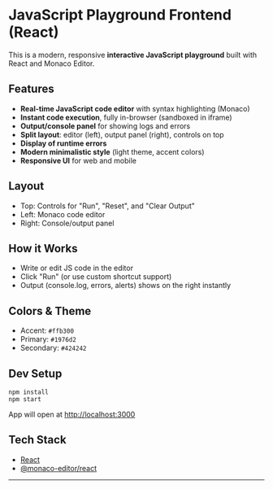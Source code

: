 # JavaScript Playground Frontend (React)

This is a modern, responsive **interactive JavaScript playground** built with React and Monaco Editor.

## Features

- **Real-time JavaScript code editor** with syntax highlighting (Monaco)
- **Instant code execution**, fully in-browser (sandboxed in iframe)
- **Output/console panel** for showing logs and errors
- **Split layout**: editor (left), output panel (right), controls on top
- **Display of runtime errors**
- **Modern minimalistic style** (light theme, accent colors)
- **Responsive UI** for web and mobile

## Layout

- Top: Controls for "Run", "Reset", and "Clear Output"
- Left: Monaco code editor
- Right: Console/output panel

## How it Works

- Write or edit JS code in the editor
- Click "Run" (or use custom shortcut support)
- Output (console.log, errors, alerts) shows on the right instantly

## Colors & Theme

- Accent: `#ffb300`  
- Primary: `#1976d2`  
- Secondary: `#424242`

## Dev Setup

```
npm install
npm start
```

App will open at [http://localhost:3000](http://localhost:3000)

## Tech Stack

- [React](https://react.dev/)
- [@monaco-editor/react](https://github.com/suren-atoyan/monaco-react)

---
